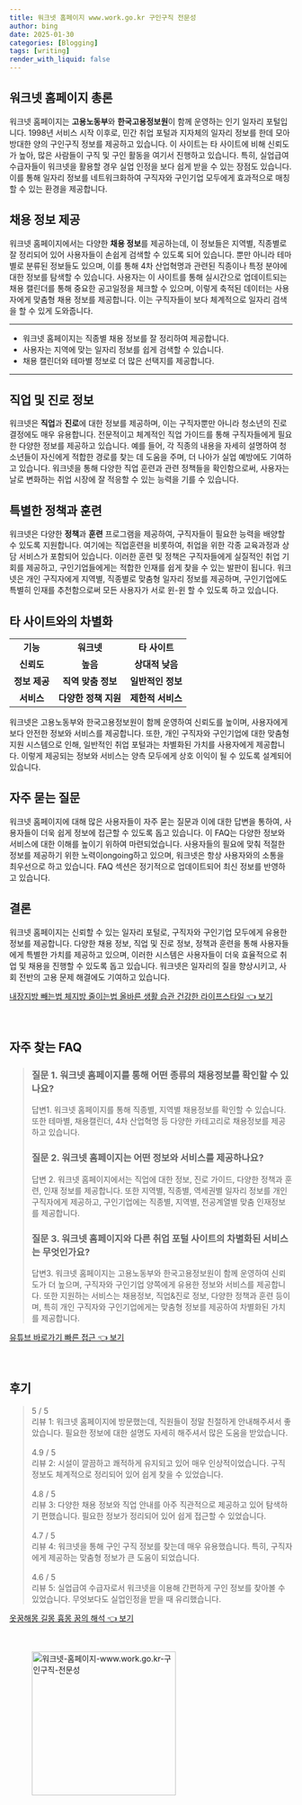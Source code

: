 ```yaml
---
title: 워크넷 홈페이지 www.work.go.kr 구인구직 전문성
author: bing
date: 2025-01-30
categories: [Blogging]
tags: [writing]
render_with_liquid: false
---
```



<h2 id='워크넷_홈페이지'>워크넷 홈페이지 총론</h2>

<p>워크넷 홈페이지는 <b>고용노동부</b>와 <b>한국고용정보원</b>이 함께 운영하는 인기 일자리 포털입니다. 1998년 서비스 시작 이후로, 민간 취업 포털과 지자체의 일자리 정보를 한데 모아 방대한 양의 구인구직 정보를 제공하고 있습니다. 이 사이트는 타 사이트에 비해 신뢰도가 높아, 많은 사람들이 구직 및 구인 활동을 여기서 진행하고 있습니다. 특히, 실업급여 수급자들이 워크넷을 활용할 경우 실업 인정을 보다 쉽게 받을 수 있는 장점도 있습니다. 이를 통해 일자리 정보를 네트워크화하여 구직자와 구인기업 모두에게 효과적으로 매칭할 수 있는 환경을 제공합니다.</p>

<h2 id='채용정보_제공'>채용 정보 제공</h2>

<p>워크넷 홈페이지에서는 다양한 <b>채용 정보</b>를 제공하는데, 이 정보들은 지역별, 직종별로 잘 정리되어 있어 사용자들이 손쉽게 검색할 수 있도록 되어 있습니다. 뿐만 아니라 테마별로 분류된 정보들도 있으며, 이를 통해 4차 산업혁명과 관련된 직종이나 특정 분야에 대한 정보를 탐색할 수 있습니다. 사용자는 이 사이트를 통해 실시간으로 업데이트되는 채용 캘린더를 통해 중요한 공고일정을 체크할 수 있으며, 이렇게 축적된 데이터는 사용자에게 맞춤형 채용 정보를 제공합니다. 이는 구직자들이 보다 체계적으로 일자리 검색을 할 수 있게 도와줍니다.</p>

<hr />

<ul>
    <li>워크넷 홈페이지는 직종별 채용 정보를 잘 정리하여 제공합니다.</li>
    <li>사용자는 지역에 맞는 일자리 정보를 쉽게 검색할 수 있습니다.</li>
    <li>채용 캘린더와 테마별 정보로 더 많은 선택지를 제공합니다.</li>
</ul>

<hr />

<h2 id='직업_진로_정보'>직업 및 진로 정보</h2>

<p>워크넷은 <b>직업</b>과 <b>진로</b>에 대한 정보를 제공하며, 이는 구직자뿐만 아니라 청소년의 진로 결정에도 매우 유용합니다. 전문적이고 체계적인 직업 가이드를 통해 구직자들에게 필요한 다양한 정보를 제공하고 있습니다. 예를 들어, 각 직종의 내용을 자세히 설명하여 청소년들이 자신에게 적합한 경로를 찾는 데 도움을 주며, 더 나아가 실업 예방에도 기여하고 있습니다. 워크넷을 통해 다양한 직업 훈련과 관련 정책들을 확인함으로써, 사용자는 날로 변화하는 취업 시장에 잘 적응할 수 있는 능력을 기를 수 있습니다.</p>

<h2 id='특별한_정책과_훈련'>특별한 정책과 훈련</h2>

<p>워크넷은 다양한 <b>정책</b>과 <b>훈련</b> 프로그램을 제공하여, 구직자들이 필요한 능력을 배양할 수 있도록 지원합니다. 여기에는 직업훈련을 비롯하여, 취업을 위한 각종 교육과정과 상담 서비스가 포함되어 있습니다. 이러한 훈련 및 정책은 구직자들에게 실질적인 취업 기회를 제공하고, 구인기업들에게는 적합한 인재를 쉽게 찾을 수 있는 발판이 됩니다. 워크넷은 개인 구직자에게 지역별, 직종별로 맞춤형 일자리 정보를 제공하며, 구인기업에도 특별히 인재를 추천함으로써 모든 사용자가 서로 윈-윈 할 수 있도록 하고 있습니다.</p>

<h2 id='타_사이트_차별화'>타 사이트와의 차별화</h2>

<table>
    <tr>
        <td style="text-align: center; height: 17px;"><b>기능</b></td>
        <td style="text-align: center; height: 17px;"><b>워크넷</b></td>
        <td style="text-align: center; height: 17px;"><b>타 사이트</b></td>
    </tr>
    <tr>
        <td style="text-align: center; height: 17px;"><b>신뢰도</b></td>
        <td style="text-align: center; height: 17px;"><b>높음</b></td>
        <td style="text-align: center; height: 17px;"><b>상대적 낮음</b></td>
    </tr>
    <tr>
        <td style="text-align: center; height: 17px;"><b>정보 제공</b></td>
        <td style="text-align: center; height: 17px;"><b>직역 맞춤 정보</b></td>
        <td style="text-align: center; height: 17px;"><b>일반적인 정보</b></td>
    </tr>
    <tr>
        <td style="text-align: center; height: 17px;"><b>서비스</b></td>
        <td style="text-align: center; height: 17px;"><b>다양한 정책 지원</b></td>
        <td style="text-align: center; height: 17px;"><b>제한적 서비스</b></td>
    </tr>
</table>

<p>워크넷은 고용노동부와 한국고용정보원이 함께 운영하여 신뢰도를 높이며, 사용자에게 보다 안전한 정보와 서비스를 제공합니다. 또한, 개인 구직자와 구인기업에 대한 맞춤형 지원 시스템으로 인해, 일반적인 취업 포털과는 차별화된 가치를 사용자에게 제공합니다. 이렇게 제공되는 정보와 서비스는 양측 모두에게 상호 이익이 될 수 있도록 설계되어 있습니다.</p>

<h2 id='자주묻는질문'>자주 묻는 질문</h2>

<p>워크넷 홈페이지에 대해 많은 사용자들이 자주 묻는 질문과 이에 대한 답변을 통하여, 사용자들이 더욱 쉽게 정보에 접근할 수 있도록 돕고 있습니다. 이 FAQ는 다양한 정보와 서비스에 대한 이해를 높이기 위하여 마련되었습니다. 사용자들의 필요에 맞춰 적절한 정보를 제공하기 위한 노력이ongoing하고 있으며, 워크넷은 항상 사용자와의 소통을 최우선으로 하고 있습니다. FAQ 섹션은 정기적으로 업데이트되어 최신 정보를 반영하고 있습니다.</p>

<h2 id='결론'>결론</h2>

<p>워크넷 홈페이지는 신뢰할 수 있는 일자리 포털로, 구직자와 구인기업 모두에게 유용한 정보를 제공합니다. 다양한 채용 정보, 직업 및 진로 정보, 정책과 훈련을 통해 사용자들에게 특별한 가치를 제공하고 있으며, 이러한 시스템은 사용자들이 더욱 효율적으로 취업 및 채용을 진행할 수 있도록 돕고 있습니다. 워크넷은 일자리의 질을 향상시키고, 사회 전반의 고용 문제 해결에도 기여하고 있습니다.</p>


<p><a class="click-button" title="내장지방 빼는법 체지방 줄이는법 올바른 생활 습관 건강한 라이프스타일" href="https://afficreate.github.io/posts/%EB%82%B4%EC%9E%A5%EC%A7%80%EB%B0%A9-%EB%B9%BC%EB%8A%94%EB%B2%95-%EC%B2%B4%EC%A7%80%EB%B0%A9-%EC%A4%84%EC%9D%B4%EB%8A%94%EB%B2%95-%EC%98%AC%EB%B0%94%EB%A5%B8-%EC%83%9D%ED%99%9C-%EC%8A%B5%EA%B4%80-%EA%B1%B4%EA%B0%95%ED%95%9C-%EB%9D%BC%EC%9D%B4%ED%94%84%EC%8A%A4%ED%83%80%EC%9D%BC/" rel="dofollow">내장지방 빼는법 체지방 줄이는법 올바른 생활 습관 건강한 라이프스타일 👈 보기</a></p><br>
<h2 id='자주_찾는_FAQ'>자주 찾는 FAQ</h2>
<div itemscope="" itemtype="https://schema.org/FAQPage"> 
<blockquote> 
<div itemscope="" itemprop="mainEntity" itemtype="https://schema.org/Question"> 
<h3 itemprop="name">질문 1. 워크넷 홈페이지를 통해 어떤 종류의 채용정보를 확인할 수 있나요?</h3> 
<div itemscope="" itemprop="acceptedAnswer" itemtype="https://schema.org/Answer"> 
<span itemprop="text"> 
<p>답변1. 워크넷 홈페이지를 통해 직종별, 지역별 채용정보를 확인할 수 있습니다. 또한 테마별, 채용캘린더, 4차 산업혁명 등 다양한 카테고리로 채용정보를 제공하고 있습니다.</p> 
</span> 
</div> 
</div> 

<div itemscope="" itemprop="mainEntity" itemtype="https://schema.org/Question"> 
<h3 itemprop="name">질문 2. 워크넷 홈페이지는 어떤 정보와 서비스를 제공하나요?</h3> 
<div itemscope="" itemprop="acceptedAnswer" itemtype="https://schema.org/Answer"> 
<span itemprop="text"> 
<p>답변 2. 워크넷 홈페이지에서는 직업에 대한 정보, 진로 가이드, 다양한 정책과 훈련, 인재 정보를 제공합니다. 또한 지역별, 직종별, 역세권별 일자리 정보를 개인 구직자에게 제공하고, 구인기업에는 직종별, 지역별, 전공계열별 맞춤 인재정보를 제공합니다.</p> 
</span> 
</div> 
</div> 

<div itemscope="" itemprop="mainEntity" itemtype="https://schema.org/Question"> 
<h3 itemprop="name">질문 3. 워크넷 홈페이지와 다른 취업 포털 사이트의 차별화된 서비스는 무엇인가요?</h3> 
<div itemscope="" itemprop="acceptedAnswer" itemtype="https://schema.org/Answer"> 
<span itemprop="text"> 
<p>답변3. 워크넷 홈페이지는 고용노동부와 한국고용정보원이 함께 운영하여 신뢰도가 더 높으며, 구직자와 구인기업 양쪽에게 유용한 정보와 서비스를 제공합니다. 또한 지원하는 서비스는 채용정보, 직업&진로 정보, 다양한 정책과 훈련 등이며, 특히 개인 구직자와 구인기업에게는 맞춤형 정보를 제공하여 차별화된 가치를 제공합니다.</p> 
</span> 
</div> 
</div> 
</blockquote> 
</div>
<p><a class="click-button" title="유튜브 바로가기 빠른 접근" href="https://afficreate.github.io/posts/%EC%9C%A0%ED%8A%9C%EB%B8%8C-%EB%B0%94%EB%A1%9C%EA%B0%80%EA%B8%B0-%EB%B9%A0%EB%A5%B8-%EC%A0%91%EA%B7%BC/" rel="dofollow">유튜브 바로가기 빠른 접근 👈 보기</a></p><br>
<h2 id='후기'>후기</h2>
<div itemscope itemtype="https://schema.org/Product">
  <blockquote>
  <div itemprop="review" itemscope itemtype="https://schema.org/Review">
      <div itemprop="reviewRating" itemscope itemtype="https://schema.org/Rating"> <span itemprop="ratingValue">5</span> / <span itemprop="bestRating">5</span> </div>
      <span itemprop="reviewBody">리뷰 1: 워크넷 홈페이지에 방문했는데, 직원들이 정말 친절하게 안내해주셔서 좋았습니다. 필요한 정보에 대한 설명도 자세히 해주셔서 많은 도움을 받았습니다.</span>
  </div>
  <br>
  <div itemprop="review" itemscope itemtype="https://schema.org/Review">
      <div itemprop="reviewRating" itemscope itemtype="https://schema.org/Rating"> <span itemprop="ratingValue">4.9</span> / <span itemprop="bestRating">5</span> </div>
      <span itemprop="reviewBody">리뷰 2: 시설이 깔끔하고 쾌적하게 유지되고 있어 매우 인상적이었습니다. 구직 정보도 체계적으로 정리되어 있어 쉽게 찾을 수 있었습니다.</span>
  </div>
  <br>
  <div itemprop="review" itemscope itemtype="https://schema.org/Review">
      <div itemprop="reviewRating" itemscope itemtype="https://schema.org/Rating"> <span itemprop="ratingValue">4.8</span> / <span itemprop="bestRating">5</span> </div>
      <span itemprop="reviewBody">리뷰 3: 다양한 채용 정보와 직업 안내를 아주 직관적으로 제공하고 있어 탐색하기 편했습니다. 필요한 정보가 정리되어 있어 쉽게 접근할 수 있었습니다.</span>
  </div>
  <br>
  <div itemprop="review" itemscope itemtype="https://schema.org/Review">
      <div itemprop="reviewRating" itemscope itemtype="https://schema.org/Rating"> <span itemprop="ratingValue">4.7</span> / <span itemprop="bestRating">5</span> </div>
      <span itemprop="reviewBody">리뷰 4: 워크넷을 통해 구인 구직 정보를 찾는데 매우 유용했습니다. 특히, 구직자에게 제공하는 맞춤형 정보가 큰 도움이 되었습니다.</span>
  </div>
  <br>
  <div itemprop="review" itemscope itemtype="https://schema.org/Review">
      <div itemprop="reviewRating" itemscope itemtype="https://schema.org/Rating"> <span itemprop="ratingValue">4.6</span> / <span itemprop="bestRating">5</span> </div>
      <span itemprop="reviewBody">리뷰 5: 실업급여 수급자로서 워크넷을 이용해 간편하게 구인 정보를 찾아볼 수 있었습니다. 무엇보다도 실업인정을 받을 때 유리했습니다.</span>
  </div>
  </blockquote>
</div>
<p><a class="click-button" title="옷꿈해몽 길몽 흉몽 꿈의 해석" href="https://afficreate.github.io/posts/%EC%98%B7%EA%BF%88%ED%95%B4%EB%AA%BD-%EA%B8%B8%EB%AA%BD-%ED%9D%89%EB%AA%BD-%EA%BF%88%EC%9D%98-%ED%95%B4%EC%84%9D/" rel="dofollow">옷꿈해몽 길몽 흉몽 꿈의 해석 👈 보기</a></p><br>
<figure class="image"><img src="https://afficreate.github.io/assets/img/thumbnail/워크넷-홈페이지-www.work.go.kr-구인구직-전문성.webp" alt="워크넷-홈페이지-www.work.go.kr-구인구직-전문성" width="256" height="256"></figure>